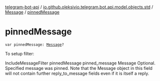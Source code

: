 [telegram-bot-api](../../index.md) / [io.github.oleksivio.telegram.bot.api.model.objects.std](../index.md) / [Message](index.md) / [pinnedMessage](./pinned-message.md)

# pinnedMessage

`var pinnedMessage: `[`Message`](index.md)`?`

To setup filter:

IncludeMessageFilter pinnedMessage pinned_message Message Optional. Specified message was pinned. Note that
the Message object in this field will not contain further reply_to_message fields even if it is itself a reply.

